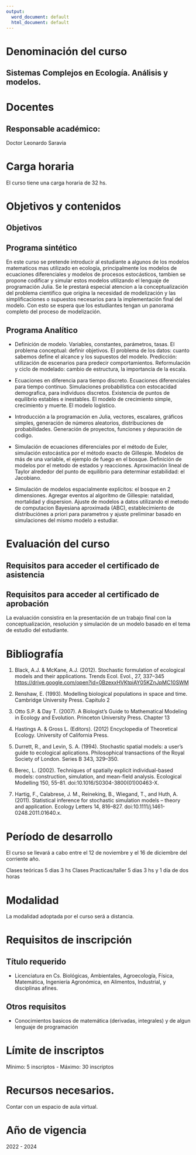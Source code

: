 ```yaml
---
output:
  word_document: default
  html_document: default
---
```


# Denominación del curso

## Sistemas Complejos en Ecología. Análisis y modelos.
<!-- # Curso de Ecología Matemática utilizando el lenguaje Julia -->

# Docentes

## Responsable académico:
Doctor Leonardo Saravia

<!-- 
# Docentes

# Colaboradoree

-->

<!--
# 3. Fue dictado anteriormente?

El curso no ha sido dictado anteriormente

-->

# Carga horaria

El curso tiene una carga horaria de 32 hs.

# Objetivos y contenidos

## Objetivos

## Programa sintético

En este curso se pretende introducir al estudiante a algunos de los modelos matematicos mas 
utilizado en ecología, principalmente los modelos de ecuaciones diferenciales y modelos de 
procesos estocásticos, tambien se propone codificar y simular estos modelos utilizando el lenguaje
de programación Julia. Se le prestará especial atencion a la conceptualización del problema científico 
que origina la necesidad de modelización y las simplificaciones o supuestos necesarios para la 
implementación final del modelo. Con esto se espera que los estudiantes tengan un panorama completo
del proceso de modelización.


## Programa Analítico

* Definición de modelo. Variables, constantes, parámetros, tasas. El problema conceptual: definir objetivos. El problema de los datos: cuanto sabemos define el alcance y los supuestos del modelo. Predicción: utilización de escenarios para predecir comportamientos. Reformulación y ciclo de modelado: cambio de estructura, la importancia de la escala.

* Ecuaciones en diferencia para tiempo discreto. Ecuaciones diferenciales para tiempo continuo. Simulaciones probabilística con estocacidad demografica, para individuos discretos. Existencia de puntos de equilibrio estables e inestables. El modelo de crecimiento simple, crecimiento y muerte. El modelo logístico. 

* Introducción a la programación en Julia, vectores, escalares, gráficos simples, generación de números aleatorios, distribuciones de probabilidades. Generación de proyectos, funciones y depuración de codigo.


* Simulación de ecuaciones diferenciales por el método de Euler, simulación estocástica por el método exacto de Gillespie. Modelos de más de una variable, el ejemplo de fuego en el bosque. Definición de modelos por el metodo de estados y reacciones. Aproximación lineal de Taylor alrededor del punto de equilibrio para determinar estabilidad: el Jacobiano. 

* Simulación de modelos espacialmente explícitos: el bosque en 2 dimensiones. Agregar eventos al algoritmo de Gillespie: natalidad, mortalidad y dispersion. Ajuste de modelos a datos utilizando el metodo de computacion Bayesiana aproximada (ABC), establecimiento de distribuciónes a priori para parametros y ajuste preliminar basado en simulaciones del mismo modelo a estudiar. 


# Evaluación del curso

## Requisitos para acceder el certificado de asistencia

## Requisitos para acceder al certificado de aprobación

La evaluación consistira en la presentación de un trabajo final con la conceptualización, resolución y 
simulación de un modelo basado en el tema de estudio del estudiante.

# Bibliografía

1. Black, A.J. & McKane, A.J. (2012). Stochastic formulation of ecological models and their applications. Trends Ecol. Evol., 27, 337–345 <https://drive.google.com/open?id=0BzexxHVKtpiAY05KZnJpMC10SWM>

1. Renshaw, E. (1993). Modelling biological populations in space and time. Cambridge University Press. Capitulo 2

1. Otto S.P. & Day T. (2007). A Biologist’s Guide to Mathematical Modeling in Ecology and Evolution. Princeton University Press. Chapter 13

1. Hastings A. & Gross L. (Editors). (2012) Encyclopedia of Theoretical Ecology. University of California Press. 

1. Durrett, R., and Levin, S. A. (1994). Stochastic spatial models: a user’s guide to ecological aplications. Philosophical transactions of the Royal Society of London. Series B 343, 329–350.

2. Berec, L. (2002). Techniques of spatially explicit individual-based models: construction, simulation, and mean-field analysis. Ecological Modelling 150, 55–81. doi:10.1016/S0304-3800(01)00463-X.
 
1. Hartig, F., Calabrese, J. M., Reineking, B., Wiegand, T., and Huth, A. (2011). Statistical inference for stochastic simulation models – theory and application. Ecology Letters 14, 816–827. doi:10.1111/j.1461-0248.2011.01640.x.

# Período de desarrollo 
<!-- inicio y finalización, días y horarios de los encuentros -->

El curso se llevará a cabo entre el 12 de noviembre y el 16 de diciembre del corriente año.

Clases teóricas 5 dias 3 hs
Clases Practicas/taller 5 dias 3 hs y 1 día de dos horas


# Modalidad

La modalidad adoptada por el curso será a distancia.


# Requisitos de inscripción

## Título requerido

* Licenciatura en Cs. Biológicas, Ambientales, Agroecología, Física, Matemática, Ingeniería Agronómica, en Alimentos, Industrial, y disciplinas afines.

## Otros requisitos

* Conocimientos basicos de matemática (derivadas, integrales) y de algun lenguaje de programación

# Límite de inscriptos
<!-- si nos parece necesario -->

Mínimo: 5 inscriptos - Máximo: 30 inscriptos 

# Recursos necesarios.

Contar con un espacio de aula virtual.

# Año de vigencia

2022 - 2024


